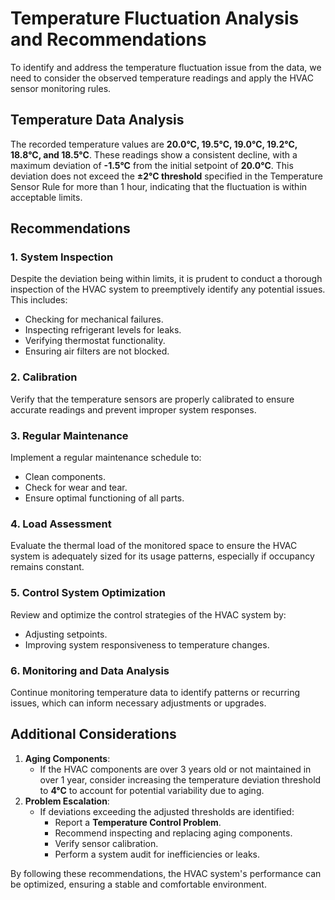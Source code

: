 # Temperature Fluctuation Analysis and Recommendations

To identify and address the temperature fluctuation issue from the data, we need to consider the observed temperature readings and apply the HVAC sensor monitoring rules.

## Temperature Data Analysis

The recorded temperature values are **20.0°C, 19.5°C, 19.0°C, 19.2°C, 18.8°C, and 18.5°C**. These readings show a consistent decline, with a maximum deviation of **-1.5°C** from the initial setpoint of **20.0°C**. This deviation does not exceed the **±2°C threshold** specified in the Temperature Sensor Rule for more than 1 hour, indicating that the fluctuation is within acceptable limits.

## Recommendations

### 1. System Inspection
Despite the deviation being within limits, it is prudent to conduct a thorough inspection of the HVAC system to preemptively identify any potential issues. This includes:
- Checking for mechanical failures.
- Inspecting refrigerant levels for leaks.
- Verifying thermostat functionality.
- Ensuring air filters are not blocked.

### 2. Calibration
Verify that the temperature sensors are properly calibrated to ensure accurate readings and prevent improper system responses.

### 3. Regular Maintenance
Implement a regular maintenance schedule to:
- Clean components.
- Check for wear and tear.
- Ensure optimal functioning of all parts.

### 4. Load Assessment
Evaluate the thermal load of the monitored space to ensure the HVAC system is adequately sized for its usage patterns, especially if occupancy remains constant.

### 5. Control System Optimization
Review and optimize the control strategies of the HVAC system by:
- Adjusting setpoints.
- Improving system responsiveness to temperature changes.

### 6. Monitoring and Data Analysis
Continue monitoring temperature data to identify patterns or recurring issues, which can inform necessary adjustments or upgrades.

## Additional Considerations

1. **Aging Components**: 
   - If the HVAC components are over 3 years old or not maintained in over 1 year, consider increasing the temperature deviation threshold to **4°C** to account for potential variability due to aging.
2. **Problem Escalation**:
   - If deviations exceeding the adjusted thresholds are identified:
     - Report a **Temperature Control Problem**.
     - Recommend inspecting and replacing aging components.
     - Verify sensor calibration.
     - Perform a system audit for inefficiencies or leaks.

By following these recommendations, the HVAC system's performance can be optimized, ensuring a stable and comfortable environment.
